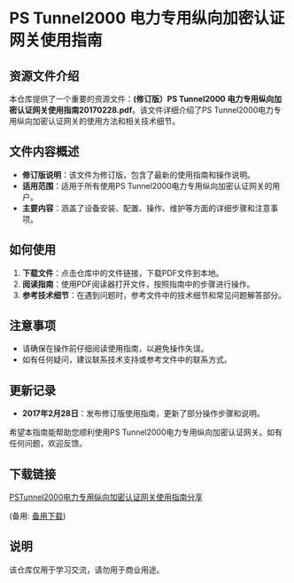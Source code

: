 # PS Tunnel2000 电力专用纵向加密认证网关使用指南

## 资源文件介绍

本仓库提供了一个重要的资源文件：**(修订版）PS Tunnel2000 电力专用纵向加密认证网关使用指南20170228.pdf**。该文件详细介绍了PS Tunnel2000电力专用纵向加密认证网关的使用方法和相关技术细节。

## 文件内容概述

- **修订版说明**：该文件为修订版，包含了最新的使用指南和操作说明。
- **适用范围**：适用于所有使用PS Tunnel2000电力专用纵向加密认证网关的用户。
- **主要内容**：涵盖了设备安装、配置、操作、维护等方面的详细步骤和注意事项。

## 如何使用

1. **下载文件**：点击仓库中的文件链接，下载PDF文件到本地。
2. **阅读指南**：使用PDF阅读器打开文件，按照指南中的步骤进行操作。
3. **参考技术细节**：在遇到问题时，参考文件中的技术细节和常见问题解答部分。

## 注意事项

- 请确保在操作前仔细阅读使用指南，以避免操作失误。
- 如有任何疑问，建议联系技术支持或参考文件中的联系方式。

## 更新记录

- **2017年2月28日**：发布修订版使用指南，更新了部分操作步骤和说明。

希望本指南能帮助您顺利使用PS Tunnel2000电力专用纵向加密认证网关。如有任何问题，欢迎反馈。

## 下载链接
[PSTunnel2000电力专用纵向加密认证网关使用指南分享](https://pan.quark.cn/s/dc5932bc3c0e) 

(备用: [备用下载](https://pan.baidu.com/s/19g8FWBPAh0CAH2Ng21k2yg?pwd=1234))

## 说明

该仓库仅用于学习交流，请勿用于商业用途。
